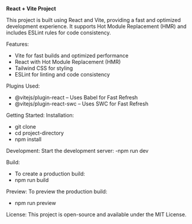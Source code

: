 **React + Vite Project**

This project is built using React and Vite, providing a fast and optimized development experience. It supports Hot Module Replacement (HMR) and includes ESLint rules for code consistency.

Features:

- Vite for fast builds and optimized performance
- React with Hot Module Replacement (HMR)
- Tailwind CSS for styling
- ESLint for linting and code consistency

Plugins Used:

- @vitejs/plugin-react – Uses Babel for Fast Refresh
- @vitejs/plugin-react-swc – Uses SWC for Fast Refresh

Getting Started:
Installation:

- git clone <repository-url>
- cd project-directory
- npm install

Development:
Start the development server:
-npm run dev

Build:

- To create a production build:
- npm run build

Preview:
To preview the production build:

- npm run preview

License:
This project is open-source and available under the MIT License.
